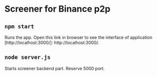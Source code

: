 # Screener for Binance p2p

## `npm start`

Runs the app. Open this link in browser to see the interface of application [http://localhost:3000/]: http://localhost:3000/.

## `node server.js`

Starts screener backend part. Reserve 5000 port.
